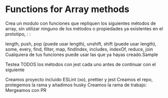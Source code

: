 # Functions for Array methods

Crea un modulo con funciones que repliquen los siguientes métodos de array, sin utilizar ninguno de los métodos o propiedades ya existentes en el prototipo, : :

length,
push,
pop (puede usar length),
unshift,
shift (puede usar length),
some,
every,
find,
filter,
map,
findIndex,
includes,
indexOf,
reduce,
join
Cualquiera de tus funciones puede usar las que ya hayas creado.​Sample

Testea TODOS los métodos con jest
cada uno antes de continuar con el siguiente

Creamos proyecto incluido ESLint (xo), prettier y jest
Creamos el repo, protegemos la rama y añadimos husky
Creamos la rama de trabajo:
Mergeamos con PR
